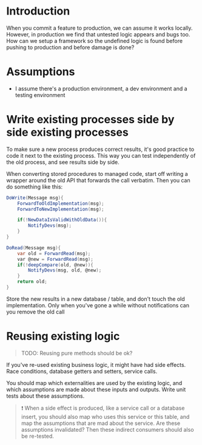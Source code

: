 # Introduction
When you commit a feature to production, we can assume it works locally. However, in production we find that untested logic appears and bugs too. How can we setup a framework so the undefined logic is found before pushing to production and before damage is done?

# Assumptions
- I assume there's a production environment, a dev environment and a testing environment

# Write existing processes side by side existing processes
To make sure a new process produces correct results, it's good practice to code it next to the existing process.  This way you can test independently of the old process, and see results side by side.

When converting stored procedures to managed code, start off writing a wrapper around the old API that forwards the call verbatim. Then you can do something like this:

```C#
DoWrite(Message msg){
	ForwardToOldImplementation(msg);
	ForwardToNewImplementation(msg);

	if(!NewDataIsValidWithOldData()){
		NotifyDevs(msg);
	}
}

DoRead(Message msg){
	var old = ForwardRead(msg);
	var @new = ForwardRead(msg);
	if(!deepCompare(old, @new)){
		NotifyDevs(msg, old, @new);
	}
	return old;
}
```

Store the new results in a new database / table, and don't touch the old implementation. Only when you've gone a while without notifications can you remove the old call

# Reusing existing logic
> TODO: Reusing pure methods should be ok?

If you've re-used existing business logic, it might have had side effects. Race conditions, database getters and setters, service calls. 

You should map which externalities are used by the existing logic, and which assumptions are made about these inputs and outputs. Write unit tests about these assumptions.
> ❗️ When a side effect is produced, like a service call or a database insert, you should also map who uses this service or this table, and map the assumptions that are mad about the service. Are these assumptions invalidated? Then these indirect consumers should also be re-tested.